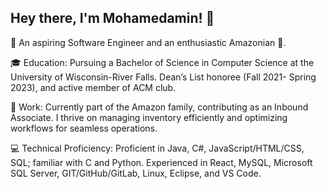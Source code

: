 ## Hey there, I'm Mohamedamin! 👋

👋 An aspiring Software Engineer and an enthusiastic Amazonian 🌟.

🎓 Education: Pursuing a Bachelor of Science in Computer Science at the University of Wisconsin-River Falls. Dean’s List honoree (Fall 2021- Spring 2023), and active member of ACM club.

💼 Work: Currently part of the Amazon family, contributing as an Inbound Associate. I thrive on managing inventory efficiently and optimizing workflows for seamless operations.

💻 Technical Proficiency: Proficient in Java, C#, JavaScript/HTML/CSS, SQL; familiar with C and Python. Experienced in React, MySQL, Microsoft SQL Server, GIT/GitHub/GitLab, Linux, Eclipse, and VS Code.
